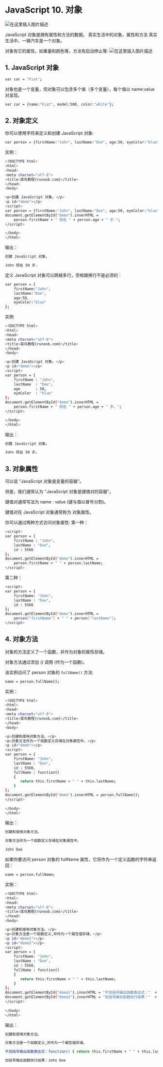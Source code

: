 #  JavaScript 10. 对象


![在这里插入图片描述](https://i-blog.csdnimg.cn/blog_migrate/5f302c854cc65b4746c207dd477e1ec6.png)



JavaScript 对象是拥有属性和方法的数据。
真实生活中的对象，属性和方法
真实生活中，一辆汽车是一个对象。

对象有它的属性，如重量和颜色等，方法有启动停止等:
![在这里插入图片描述](https://i-blog.csdnimg.cn/blog_migrate/275d58082315b0a8a14a756962896d1d.png)
##  1. JavaScript 对象

```bash
var car = "Fiat";
```

对象也是一个变量，但对象可以包含多个值（多个变量），每个值以 name:value 对呈现。

```bash
var car = {name:"Fiat", model:500, color:"white"};
```

##  2. 对象定义
你可以使用字符来定义和创建 JavaScript 对象:

```bash
var person = {firstName:"John", lastName:"Doe", age:50, eyeColor:"blue"};
```
实例：

```bash
<!DOCTYPE html>
<html>
<head> 
<meta charset="utf-8"> 
<title>菜鸟教程(runoob.com)</title> 
</head>
<body>

<p>创建 JavaScript 对象。</p>
<p id="demo"></p>
<script>
var person = {firstName:"John", lastName:"Doe", age:50, eyeColor:"blue"};
document.getElementById("demo").innerHTML =
	person.firstName + " 现在 " + person.age + " 岁.";
</script>

</body>
</html>
```
输出：

```bash
创建 JavaScript 对象。

John 现在 50 岁.
```
定义 JavaScript 对象可以跨越多行，空格跟换行不是必须的：

```bash
var person = {
    firstName:"John",
    lastName:"Doe",
    age:50,
    eyeColor:"blue"
};
```
实例

```bash
<!DOCTYPE html>
<html>
<head> 
<meta charset="utf-8"> 
<title>菜鸟教程(runoob.com)</title> 
</head>
<body>

<p>创建 JavaScript 对象。</p>
<p id="demo"></p>
<script>
var person = {
    firstName : "John",
    lastName  : "Doe",
    age       : 50,
    eyeColor  : "blue"
};
document.getElementById("demo").innerHTML =
	person.firstName + " 现在 " + person.age + " 岁。";
</script>

</body>
</html>
```
输出：

```bash
创建 JavaScript 对象。

John 现在 50 岁。
```
##  3. 对象属性
可以说 "JavaScript 对象是变量的容器"。

但是，我们通常认为 "JavaScript 对象是键值对的容器"。

键值对通常写法为 name : value (键与值以冒号分割)。

键值对在 JavaScript 对象通常称为 对象属性。

你可以通过两种方式访问对象属性:
第一种：

```bash
<script>
var person = {
    firstName : "John",
    lastName : "Doe",
    id : 5566
};
document.getElementById("demo").innerHTML =
	person.firstName + " " + person.lastName;
</script>
```
第二种：

```bash
<script>
var person = {
    firstName: "John",
    lastName : "Doe",
    id : 5566
};
document.getElementById("demo").innerHTML =
	person["firstName"] + " " + person["lastName"];
</script>
```
## 4. 对象方法
对象的方法定义了一个函数，并作为对象的属性存储。

对象方法通过添加 () 调用 (作为一个函数)。

该实例访问了 person 对象的 `fullName()` 方法:

```bash
name = person.fullName();
```
实例：

```bash
<!DOCTYPE html>
<html>
<head> 
<meta charset="utf-8"> 
<title>菜鸟教程(runoob.com)</title> 
</head>
<body>

<p>创建和使用对象方法。</p>
<p>对象方法作为一个函数定义存储在对象属性中。</p>
<p id="demo"></p>
<script>
var person = {
    firstName: "John",
    lastName : "Doe",
    id : 5566,
    fullName : function() 
	{
       return this.firstName + " " + this.lastName;
    }
};
document.getElementById("demo").innerHTML = person.fullName();
</script>
	
</body>
</html>
```
输出：

```bash
创建和使用对象方法。

对象方法作为一个函数定义存储在对象属性中。

John Doe
```

如果你要访问 person 对象的 fullName 属性，它将作为一个定义函数的字符串返回：

```bash
name = person.fullName;
```
实例：

```bash
<!DOCTYPE html>
<html>
<head>
<meta charset="utf-8"> 
<title>菜鸟教程(runoob.com)</title> 
</head>
<body>

<p>创建和使用对象方法。</p>
<p>对象方法是一个函数定义,并作为一个属性值存储。</p>
<p id="demo1"></p>
<p id="demo2"></p>
<script>
var person = {
    firstName: "John",
    lastName : "Doe",
    id : 5566,
    fullName : function() 
	{
       return this.firstName + " " + this.lastName;
    }
};
document.getElementById("demo1").innerHTML = "不加括号输出函数表达式："  + person.fullName;
document.getElementById("demo2").innerHTML = "加括号输出函数执行结果："  +  person.fullName();
</script>
	
</body>
</html>
```
输出：

```bash
创建和使用对象方法。

对象方法是一个函数定义,并作为一个属性值存储。

不加括号输出函数表达式：function() { return this.firstName + " " + this.lastName; }

加括号输出函数执行结果：John Doe
```

